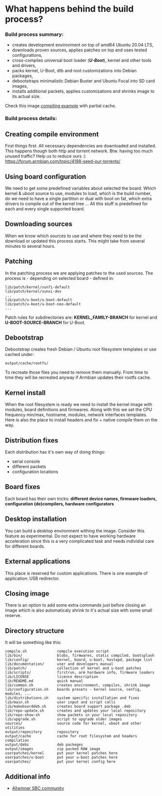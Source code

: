 # What happens behind the build process?

### Build process summary:

- creates development environment on top of amd64 Ubuntu 20.04 LTS,
- downloads proven sources, applies patches on top and uses tested configurations,
- cross-compiles universal boot loader (***U-Boot***), kernel and other tools and drivers,
- packs kernel, U-Boot, dtb and root customizations into Debian packages,
- debootstraps minimalistic Debian Buster and Ubuntu Focal into SD card images,
- installs additional packets, applies customizations and shrinks image to its actual size.

Check this image [compiling example](https://youtu.be/zeShf12MNLg) with partial cache.


### Build process details:

## Creating compile environment ##
First things first. All necessary dependencies are downloaded and installed. This happens though both http and torrent network. Btw. having too much unused traffic? Help us to reduce ours :) https://forum.armbian.com/topic/4198-seed-our-torrents/

## Using board configuration ##
We need to get some predefined variables about selected the board. Which kernel & uboot source to use, modules to load, which is the build number, do we need to have a single partition or dual with boot on fat, which extra drivers to compile out of the kernel tree ...
All this stuff is predefined for each and every single supported board.

## Downloading sources ##
When we know which sources to use and where they need to be the download or updated this process starts. This might take from several minutes to several hours.

## Patching ##
In the patching process we are applying patches to the used sources. The process is - depending on selected board - defined in:

	lib/patch/kernel/sun7i-default
	lib/patch/kernel/sunxi-dev
	...
	lib/patch/u-boot/u-boot-default
	lib/patch/u-boot/u-boot-neo-default
	...

Patch rules for subdirectories are: **KERNEL_FAMILY-BRANCH** for kernel and **U-BOOT-SOURCE-BRANCH** for U-Boot.

## Debootstrap ##
Debootstrap creates fresh Debian / Ubuntu root filesystem templates or use cached under:

	output/cache/rootfs/

To recreate those files you need to remove them manually. 
From time to time they will be recreated anyway if Armbian updates their rootfs cache.

## Kernel install ##
When the root filesystem is ready we need to install the kernel image with modules, board definitions and firmwares. Along with this we set the CPU frequency min/max, hostname, modules, network interfaces templates. Here is also the place to install headers and fix + native compile them on the way.

## Distribution fixes ##
Each distribution has it's own way of doing things:

- serial console
- different packets
- configuration locations

## Board fixes ##
Each board has their own tricks: **different device names, firmware loaders, configuration (de)compilers, hardware configurators**

## Desktop installation ##
You can build a desktop environment withing the image. Consider this feature as experimental. Do not expect to have working hardware acceleration since this is a very complicated task and needs individial care for different boards.

## External applications ##
This place is reserved for custom applications. There is one example of application: USB redirector.

## Closing image ##
There is an option to add some extra commands just before closing an image which is also automaticaly shrink to it's actual size with some small reserve.

## Directory structure ##
It will be something like this:

    compile.sh				compile execution script
	lib/bin/				blobs, firmwares, static compiled, bootsplash
    lib/config/				kernel, board, u-boot, hostapd, package list
    lib/documentation/		user and developers manual
	lib/patch/				collection of kernel and u-boot patches
	lib/scripts/			firstrun, arm hardware info, firmware loaders
	lib/LICENSE				licence description
	lib/README.md			quick manual
	lib/common.sh			creates environment, compiles, shrink image
	lib/configuration.sh	boards presets - kernel source, config, modules, ...
	lib/distributions.sh	system specific installation and fixes
	lib/main.sh				user input and script calls
	lib/makeboarddeb.sh		creates board support package .deb
	lib/repo-update.sh		creates and updates your local repository
	lib/repo-show-sh		show packets in your local repository
	lib/upgrade.sh			script to upgrade older images
	sources/				source code for kernel, uboot and other utilities
	output/repository		repository 
	output/cache			cache for root filesystem and headers compilation
	output/debs				deb packeges
	output/images			zip packed RAW image
	userpatches/kernel		put your kernel patches here
	userpatches/u-boot		put your u-boot patches here
	userpatches/			put your kernel config here


## Additional info ##

- [Allwinner SBC community](https://linux-sunxi.org/)

